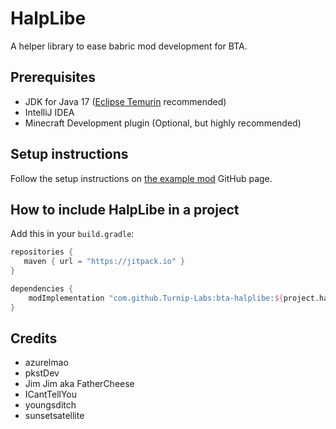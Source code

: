 # HalpLibe

A helper library to ease babric mod development for BTA.

## Prerequisites
- JDK for Java 17 ([Eclipse Temurin](https://adoptium.net/temurin/releases/) recommended)
- IntelliJ IDEA
- Minecraft Development plugin (Optional, but highly recommended)

## Setup instructions
Follow the setup instructions on [the example mod](https://github.com/Turnip-Labs/bta-example-mod) GitHub page.

## How to include HalpLibe in a project
Add this in your `build.gradle`:
```groovy
repositories {
   maven { url = "https://jitpack.io" }
}

dependencies {
    modImplementation "com.github.Turnip-Labs:bta-halplibe:${project.halplibe_version}"
}
```

## Credits
- azurelmao
- pkstDev
- Jim Jim aka FatherCheese
- ICantTellYou
- youngsditch
- sunsetsatellite
